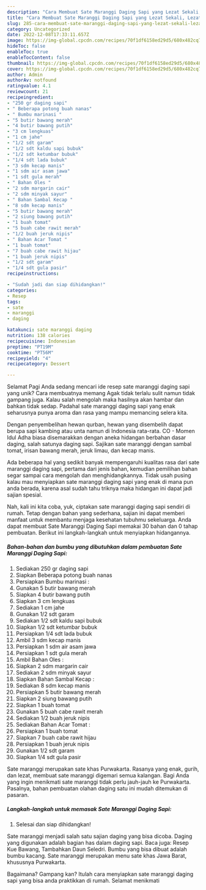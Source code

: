 ```yaml
---
description: "Cara Membuat Sate Maranggi Daging Sapi yang Lezat Sekali, Lezat"
title: "Cara Membuat Sate Maranggi Daging Sapi yang Lezat Sekali, Lezat"
slug: 285-cara-membuat-sate-maranggi-daging-sapi-yang-lezat-sekali-lezat
category: Uncategorized
date: 2022-12-08T17:33:11.657Z
image: https://img-global.cpcdn.com/recipes/70f1df6158ed29d5/680x482cq70/sate-maranggi-daging-sapi-foto-resep-utama.jpg
hideToc: false
enableToc: true
enableTocContent: false
thumbnail: https://img-global.cpcdn.com/recipes/70f1df6158ed29d5/680x482cq70/sate-maranggi-daging-sapi-foto-resep-utama.jpg
cover: https://img-global.cpcdn.com/recipes/70f1df6158ed29d5/680x482cq70/sate-maranggi-daging-sapi-foto-resep-utama.jpg
author: Admin
authorAv: notfound
ratingvalue: 4.1
reviewcount: 21
recipeingredient:
- "250 gr daging sapi"
- " Beberapa potong buah nanas"
- " Bumbu marinasi "
- "5 butir bawang merah"
- "4 butir bawang putih"
- "3 cm lengkuas"
- "1 cm jahe"
- "1/2 sdt garam"
- "1/2 sdt kaldu sapi bubuk"
- "1/2 sdt ketumbar bubuk"
- "1/4 sdt lada bubuk"
- "3 sdm kecap manis"
- "1 sdm air asam jawa"
- "1 sdt gula merah"
- " Bahan Oles "
- "2 sdm margarin cair"
- "2 sdm minyak sayur"
- " Bahan Sambal Kecap "
- "8 sdm kecap manis"
- "5 butir bawang merah"
- "2 siung bawang putih"
- "1 buah tomat"
- "5 buah cabe rawit merah"
- "1/2 buah jeruk nipis"
- " Bahan Acar Tomat "
- "1 buah tomat"
- "7 buah cabe rawit hijau"
- "1 buah jeruk nipis"
- "1/2 sdt garam"
- "1/4 sdt gula pasir"
recipeinstructions:

- "Sudah jadi dan siap dihidangkan!"
categories:
- Resep
tags:
- sate
- maranggi
- daging

katakunci: sate maranggi daging 
nutrition: 138 calories
recipecuisine: Indonesian
preptime: "PT19M"
cooktime: "PT56M"
recipeyield: "4"
recipecategory: Dessert

---
```



Selamat Pagi Anda sedang mencari ide resep sate maranggi daging sapi yang unik? Cara membuatnya memang Agak tidak terlalu sulit namun tidak gampang juga. Kalau salah mengolah maka hasilnya akan hambar dan bahkan tidak sedap. Padahal sate maranggi daging sapi yang enak seharusnya punya aroma dan rasa yang mampu memancing selera kita.


Dengan penyembelihan hewan qurban, hewan yang disembelih dapat berupa sapi kambing atau unta namun di Indonesia rata-rata. CO - Momen Idul Adha biasa disemarakkan dengan aneka hidangan berbahan dasar daging, salah satunya daging sapi. Sajikan sate maranggi dengan sambal tomat, irisan bawang merah, jeruk limau, dan kecap manis.

Ada beberapa hal yang sedikit banyak mempengaruhi kualitas rasa dari sate maranggi daging sapi, pertama dari jenis bahan, kemudian pemilihan bahan segar sampai cara mengolah dan menghidangkannya. Tidak usah pusing kalau mau menyiapkan sate maranggi daging sapi yang enak di mana pun anda berada, karena asal sudah tahu triknya maka hidangan ini dapat jadi sajian spesial.


Nah, kali ini kita coba, yuk, ciptakan sate maranggi daging sapi sendiri di rumah. Tetap dengan bahan yang sederhana, sajian ini dapat memberi manfaat untuk membantu menjaga kesehatan tubuhmu sekeluarga. Anda dapat membuat Sate Maranggi Daging Sapi memakai 30 bahan dan 0 tahap pembuatan. Berikut ini langkah-langkah untuk menyiapkan hidangannya.

<!--inarticleads1-->

##### Bahan-bahan dan bumbu yang dibutuhkan dalam pembuatan Sate Maranggi Daging Sapi:

1. Sediakan 250 gr daging sapi
1. Siapkan  Beberapa potong buah nanas
1. Persiapkan  Bumbu marinasi :
1. Gunakan 5 butir bawang merah
1. Siapkan 4 butir bawang putih
1. Siapkan 3 cm lengkuas
1. Sediakan 1 cm jahe
1. Gunakan 1/2 sdt garam
1. Sediakan 1/2 sdt kaldu sapi bubuk
1. Siapkan 1/2 sdt ketumbar bubuk
1. Persiapkan 1/4 sdt lada bubuk
1. Ambil 3 sdm kecap manis
1. Persiapkan 1 sdm air asam jawa
1. Persiapkan 1 sdt gula merah
1. Ambil  Bahan Oles :
1. Siapkan 2 sdm margarin cair
1. Sediakan 2 sdm minyak sayur
1. Siapkan  Bahan Sambal Kecap :
1. Sediakan 8 sdm kecap manis
1. Persiapkan 5 butir bawang merah
1. Siapkan 2 siung bawang putih
1. Siapkan 1 buah tomat
1. Gunakan 5 buah cabe rawit merah
1. Sediakan 1/2 buah jeruk nipis
1. Sediakan  Bahan Acar Tomat :
1. Persiapkan 1 buah tomat
1. Siapkan 7 buah cabe rawit hijau
1. Persiapkan 1 buah jeruk nipis
1. Gunakan 1/2 sdt garam
1. Siapkan 1/4 sdt gula pasir


Sate maranggi merupakan sate khas Purwakarta. Rasanya yang enak, gurih, dan lezat, membuat sate maranggi digemari semua kalangan. Bagi Anda yang ingin menikmati sate maranggi tidak perlu jauh-jauh ke Purwakarta. Pasalnya, bahan pembuatan olahan daging satu ini mudah ditemukan di pasaran. 

<!--inarticleads2-->

##### Langkah-langkah untuk memasak Sate Maranggi Daging Sapi:


1. Selesai dan siap dihidangkan!

Sate maranggi menjadi salah satu sajian daging yang bisa dicoba. Daging yang digunakan adalah bagian has dalam daging sapi. Baca juga: Resep Kue Bawang, Tambahkan Daun Seledri. Bumbu yang bisa dibuat adalah bumbu kacang. Sate maranggi merupakan menu sate khas Jawa Barat, khususnya Purwakarta. 

Bagaimana? Gampang kan? Itulah cara menyiapkan sate maranggi daging sapi yang bisa anda praktikkan di rumah. Selamat menikmati
